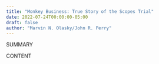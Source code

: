 ```yaml
---
title: "Monkey Business: True Story of the Scopes Trial"
date: 2022-07-24T00:00:00-05:00
draft: false
author: "Marvin N. Olasky/John R. Perry"
---
```


SUMMARY

<!--more-->

CONTENT